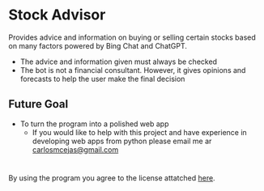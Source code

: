 # Stock Advisor

Provides advice and information on buying or selling certain stocks based on many factors powered by Bing Chat and ChatGPT.
- The advice and information given must always be checked
- The bot is not a financial consultant. However, it gives opinions and forecasts to help the user make the final decision

## Future Goal
- To turn the program into a polished web app
  - If you would like to help with this project and have experience in developing web apps from python please email me ar carlosmcejas@gmail.com

#
By using the program you agree to the license attatched [here](https://github.com/cmcejas/stock-advisor/blob/main/LICENSE).
